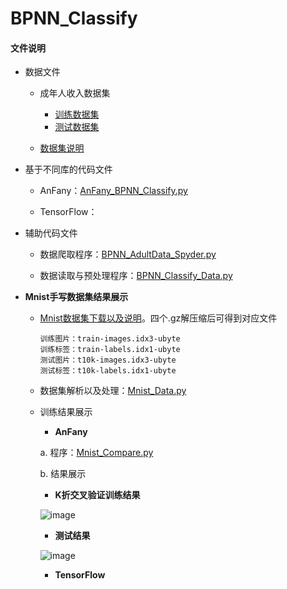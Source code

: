 # BPNN_Classify

#### 文件说明
 
 + 数据文件
 
 
     + 成年人收入数据集
     
         + [训练数据集](http://archive.ics.uci.edu/ml/machine-learning-databases/adult/adult.data)
         + [测试数据集](http://archive.ics.uci.edu/ml/machine-learning-databases/adult/adult.test)
     
     + [数据集说明](http://archive.ics.uci.edu/ml/machine-learning-databases/adult/adult.names)
     
 
+ 基于不同库的代码文件

 
     - AnFany：[AnFany_BPNN_Classify.py](https://github.com/Anfany/Machine-Learning-for-Beginner-by-Python3/blob/master/BPNN/BPNN_Classify/AnFany_BPNN_Classify.py)
 
 
     - TensorFlow：

    
 + 辅助代码文件
 
      - 数据爬取程序：[BPNN_AdultData_Spyder.py](https://github.com/Anfany/Machine-Learning-for-Beginner-by-Python3/blob/master/BPNN/BPNN_Classify/BPNN_AdultData_Spyder.py)

      - 数据读取与预处理程序：[BPNN_Classify_Data.py](https://github.com/Anfany/Machine-Learning-for-Beginner-by-Python3/blob/master/BPNN/BPNN_Classify/BPNN_Classify_Data.py)
     

 + **Mnist手写数据集结果展示**
 
      + [Mnist数据集下载以及说明](http://yann.lecun.com/exdb/mnist/)。四个.gz解压缩后可得到对应文件
      
      
            训练图片：train-images.idx3-ubyte
            训练标签：train-labels.idx1-ubyte
            测试图片：t10k-images.idx3-ubyte
            测试标签：t10k-labels.idx1-ubyte
   
      
      + 数据集解析以及处理：[Mnist_Data.py](https://github.com/Anfany/Machine-Learning-for-Beginner-by-Python3/blob/master/BPNN/BPNN_Classify/Mnist_Data.py)
      
      + 训练结果展示
      
          + **AnFany**
         
           a. 程序：[Mnist_Compare.py](https://github.com/Anfany/Machine-Learning-for-Beginner-by-Python3/blob/master/BPNN/BPNN_Classify/Mnist_Compare.py)
              
           b. 结果展示
           
           + **K折交叉验证训练结果**
                 
          ![image](https://github.com/Anfany/Machine-Learning-for-Beginner-by-Python3/blob/master/BPNN/BPNN_Classify/animation.gif)
                 
           +  **测试结果**
           
          ![image](https://github.com/Anfany/Machine-Learning-for-Beginner-by-Python3/blob/master/BPNN/BPNN_Classify/last_foldui.jpg)
                 
          
          
          + **TensorFlow**
      


        
           
          
          
          
    
     
